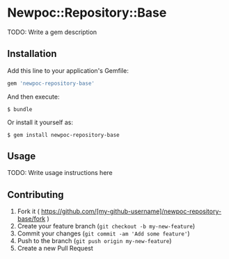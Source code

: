 # Newpoc::Repository::Base

TODO: Write a gem description

## Installation

Add this line to your application's Gemfile:

```ruby
gem 'newpoc-repository-base'
```

And then execute:

    $ bundle

Or install it yourself as:

    $ gem install newpoc-repository-base

## Usage

TODO: Write usage instructions here

## Contributing

1. Fork it ( https://github.com/[my-github-username]/newpoc-repository-base/fork )
2. Create your feature branch (`git checkout -b my-new-feature`)
3. Commit your changes (`git commit -am 'Add some feature'`)
4. Push to the branch (`git push origin my-new-feature`)
5. Create a new Pull Request
